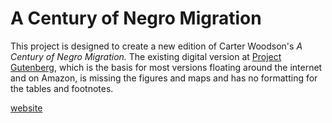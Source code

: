 # A Century of Negro Migration

This project is designed to create a new edition of Carter Woodson's <em>A Century of Negro Migration.</em> The existing digital version at [Project Gutenberg](https://www.gutenberg.org/ebooks/10968), which is the basis for most versions floating around the internet and on Amazon, is missing the figures and maps and has no formatting for the tables and footnotes. 


[website](https://nealcaren.github.io/a-century-of-negro-migration/)
